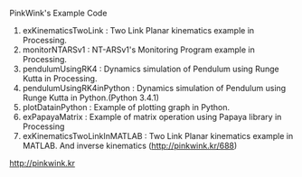 PinkWink's Example Code

1. exKinematicsTwoLink : Two Link Planar kinematics example in Processing.
2. monitorNTARSv1 : NT-ARSv1's Monitoring Program example in Processing.
3. pendulumUsingRK4 : Dynamics simulation of Pendulum using Runge Kutta in Processing.
4. pendulumUsingRK4inPython : Dynamics simulation of Pendulum using Runge Kutta in Python.(Python 3.4.1)
5. plotDatainPython : Example of plotting graph in Python.
6. exPapayaMatrix : Example of matrix operation using Papaya library in Processing
7. exKinematicsTwoLinkInMATLAB : Two Link Planar kinematics example in MATLAB.
								And inverse kinematics
                                 (http://pinkwink.kr/688)

http://pinkwink.kr
